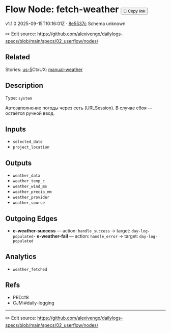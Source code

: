 
# Flow Node: fetch-weather <button class="copy-link" aria-label="Copy page link" onclick="window.spechubCopyLink && window.spechubCopyLink()">🔗 Copy link</button>

<p class="badges">
  <span class="badge version">v1.1.0</span>
  <span class="badge build">2025-09-15T10:16:01Z · <a href="https://github.com/alexivengo/dailylogs-specs/commits/main" target="_blank" rel="noopener" class="sha">8e5537c</a></span>
  <span class="badge schema unknown">Schema unknown</span>
</p>

✏️ Edit source: https://github.com/alexivengo/dailylogs-specs/blob/main/specs/02_userflow/nodes/

## Related
Stories:
<span class="chip">[us-5](../../stories/us-5.md)</span>CtxUX:
<span class="chip">[manual-weather](../../ctxux/manual-weather.md)</span>
## Description
Type: `system`

Автозаполнение погоды через сеть (URLSession). В случае сбоя — остаётся ручной ввод.

## Inputs
- `selected_date`
- `project_location`

## Outputs
- `weather_data`
- `weather_temp_c`
- `weather_wind_ms`
- `weather_precip_mm`
- `weather_provider`
- `weather_source`

## Outgoing Edges
- **e-weather-success** — action: `handle_success` → target: `day-log-populated`- **e-weather-fail** — action: `handle_error` → target: `day-log-populated`

## Analytics
- `weather_fetched`

## Refs
- PRD:#8
- CJM:#daily-logging

---
✏️ Edit source: https://github.com/alexivengo/dailylogs-specs/blob/main/specs/02_userflow/nodes/